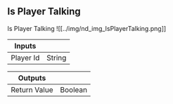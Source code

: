 ## Is Player Talking
Is Player Talking
![[../img/nd_img_IsPlayerTalking.png]]

|Inputs||
|--|--|
| Player Id | String |

|Outputs||
|--|--|
| Return Value | Boolean |
